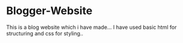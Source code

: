 # Blogger-Website
This is a blog website which i have made... I have used basic html for structuring and css for styling.. 
